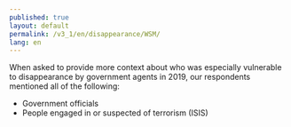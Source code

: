 ```yaml
---
published: true
layout: default
permalink: /v3_1/en/disappearance/WSM/
lang: en
---
```

When asked to provide more context about who was especially vulnerable to disappearance by government agents in 2019, our respondents mentioned all of the following:  
- Government officials
- People engaged in or suspected of terrorism (ISIS)

